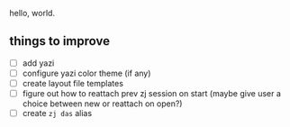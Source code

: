 hello, world.


## things to improve

- [ ] add yazi
- [ ] configure yazi color theme (if any)
- [ ] create layout file templates
- [ ] figure out how to reattach prev zj session on start (maybe give user a choice between new or reattach on open?)
- [ ] create `zj das` alias
